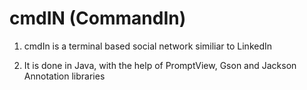 # cmdIN (CommandIn)

1. cmdIn is a terminal based social network similiar to LinkedIn


2. It is done in Java, with the help of PromptView, Gson and Jackson Annotation libraries